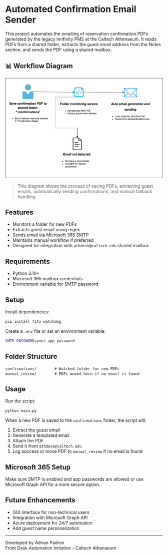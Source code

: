 # Automated Confirmation Email Sender

This project automates the emailing of reservation confirmation PDFs generated by the legacy Innfinity PMS at the Caltech Athenaeum. It reads PDFs from a shared folder, extracts the guest email address from the Notes section, and sends the PDF using a shared mailbox.

## 📊 Workflow Diagram

![Automated Workflow Diagram](./img/workflow-diagram.drawio.png)

> This diagram shows the process of saving PDFs, extracting guest emails, automatically sending confirmations, and manual fallback handling.

## Features
- Monitors a folder for new PDFs
- Extracts guest email using regex
- Sends email via Microsoft 365 SMTP
- Maintains manual workflow if preferred
- Designed for integration with `athdesk@caltech.edu` shared mailbox

## Requirements
- Python 3.10+
- Microsoft 365 mailbox credentials
- Environment variable for SMTP password

## Setup

Install dependencies:

```bash
pip install fitz watchdog
```

Create a `.env` file or set an environment variable:

```bash
SMTP_PASSWORD=your_app_password
```

## Folder Structure

```plaintext
confirmations/        # Watched folder for new PDFs
manual_review/        # PDFs moved here if no email is found
```

## Usage

Run the script:

```bash
python main.py
```

When a new PDF is saved to the `confirmations` folder, the script will:
1. Extract the guest email
2. Generate a templated email
3. Attach the PDF
4. Send it from `athdesk@caltech.edu`
5. Log success or move PDF to `manual_review` if no email is found

## Microsoft 365 Setup

Make sure SMTP is enabled and app passwords are allowed or use Microsoft Graph API for a more secure option.

## Future Enhancements
- GUI interface for non-technical users
- Integration with Microsoft Graph API
- Azure deployment for 24/7 automation
- Add guest name personalization

---

Developed by Adrian Padron  
Front Desk Automation Initiative – Caltech Athenaeum
